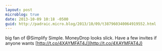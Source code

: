 ```yaml
---
layout: post
microblog: true
date: 2013-10-09 10:18 -0500
guid: http://padraic.micro.blog/2013/10/09/t387960340064919552.html
---
```

big fan of @Simplify Simple. MoneyDrop looks slick. Have a few invites if anyone wants [http://t.co/4XAYMFAT4J](http://t.co/4XAYMFAT4J)
